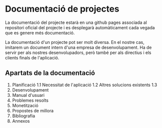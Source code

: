 # Documentació de projectes

La documentació del projecte estarà en una github pages associada al repositori oficial del projecte i es desplegarà automàticament cada vegada que es genere més documentació. 

La documentació d'un projecte pot ser molt diversa. En el nostre cas, imitarem un document intern d'una empresa de desenvolupament. Ha de servir per als nostres desenvolupadors, però també per als directius i els clients finals de l'aplicació. 

## Apartats de la documentació

1. Planificació
   1.1 Necessitat de l'aplicació
   1.2 Altres solucions existents
   1.3  
3. Desenvolupament
4. Manual d'usuari
5. Problemes resolts
6. Monetització
7. Propostes de millora
8. Bibliografia
9. Annexos 
